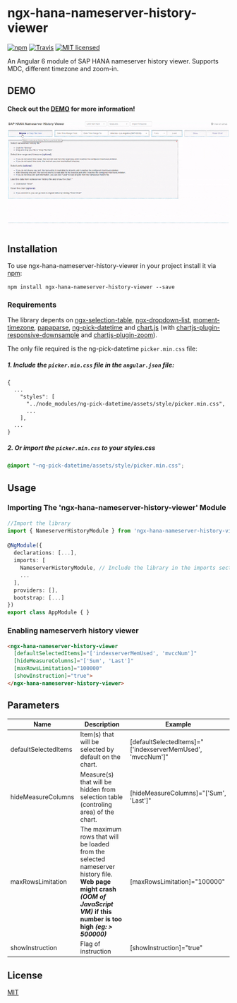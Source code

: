 # ngx-hana-nameserver-history-viewer

[![npm](https://img.shields.io/npm/v/ngx-hana-nameserver-history-viewer.svg?style=flat-square)](https://www.npmjs.com/package/ngx-hana-nameserver-history-viewer) [![Travis](https://img.shields.io/travis/ckyycc/ngx-hana-nameserver-history-viewer.svg?style=flat-square)](https://travis-ci.org/ckyycc/ngx-hana-nameserver-history-viewer) [![MIT licensed](https://img.shields.io/badge/license-MIT-blue.svg?style=flat-square)](https://github.com/ckyycc/ngx-hana-nameserver-history-viewer/blob/master/LICENSE)

An Angular 6 module of SAP HANA nameserver history viewer. Supports MDC, different timezone and zoom-in.

## DEMO

#### Check out the [DEMO](https://ckyycc.github.io/ngx-hana-nameserver-history-viewer/) for more information!

![small_demo_nameserver_history_viewer](https://raw.githubusercontent.com/ckyycc/ngx-hana-nameserver-history-viewer/master/src/demo/small-demo.gif)


## Installation
To use ngx-hana-nameserver-history-viewer in your project install it via [npm](https://www.npmjs.com/package/ngx-hana-nameserver-history-viewer):
```
npm install ngx-hana-nameserver-history-viewer --save
```

### Requirements

The library depents on [ngx-selection-table](https://github.com/ckyycc/ngx-selection-table), [ngx-dropdown-list](https://github.com/ckyycc/ngx-dropdown-list), [moment-timezone](https://github.com/moment/moment-timezone), [papaparse](https://github.com/mholt/PapaParse), [ng-pick-datetime](https://github.com/DanielYKPan/date-time-picker) and [chart.js](https://github.com/chartjs/Chart.js) (with [chartjs-plugin-responsive-downsample](https://github.com/3dcl/chartjs-plugin-responsive-downsample) and [chartjs-plugin-zoom](https://github.com/chartjs/chartjs-plugin-zoom)).

The only file required is the ng-pick-datetime `picker.min.css` file:

##### 1. Include the `picker.min.css` file in the `angular.json` file:

```
{
  ...
    "styles": [
      "../node_modules/ng-pick-datetime/assets/style/picker.min.css",
      ...
    ],
  ...
}
```

##### 2. Or import the `picker.min.css` to your styles.css

```css
@import "~ng-pick-datetime/assets/style/picker.min.css";
```

## Usage

### Importing The 'ngx-hana-nameserver-history-viewer' Module
```TypeScript
//Import the library
import { NameserverHistoryModule } from 'ngx-hana-nameserver-history-viewer';

@NgModule({
  declarations: [...],
  imports: [
    NameserverHistoryModule, // Include the library in the imports section
    ...
  ],
  providers: [],
  bootstrap: [...]
})
export class AppModule { }

```
### Enabling nameserverh history viewer
```HTML
<ngx-hana-nameserver-history-viewer
  [defaultSelectedItems]="['indexserverMemUsed', 'mvccNum']"
  [hideMeasureColumns]="['Sum', 'Last']"
  [maxRowsLimitation]="100000"
  [showInstruction]="true">
</ngx-hana-nameserver-history-viewer>
```

## Parameters
Name  | Description | Example | 
------------- | ------------- | -------------
defaultSelectedItems  | Item(s) that will be selected by default on the chart. | [defaultSelectedItems]="['indexserverMemUsed', 'mvccNum']"
hideMeasureColumns  | Measure(s) that will be hidden from selection table (controling area) of the chart. | [hideMeasureColumns]="['Sum', 'Last']"
maxRowsLimitation  | The maximum rows that will be loaded from the selected nameserver history file. **Web page might crash _(OOM of JavaScript VM)_ if this number is too high _(eg: > 500000)_** | [maxRowsLimitation]="100000"
showInstruction  | Flag of instruction | [showInstruction]="true"


## License

[MIT](/LICENSE)
